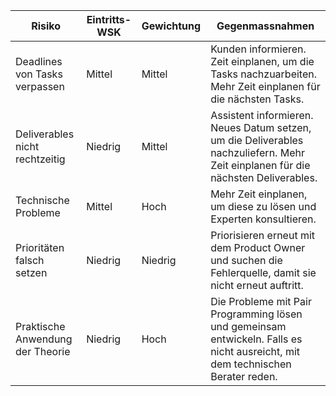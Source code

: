 | Risiko                           | Eintritts-WSK | Gewichtung | Gegenmassnahmen                                              |
| -------------------------------- | ------------- | ---------- | ------------------------------------------------------------ |
| Deadlines von Tasks verpassen    | Mittel        | Mittel     | Kunden informieren. Zeit einplanen, um die Tasks nachzuarbeiten. Mehr Zeit einplanen für die nächsten Tasks. |
| Deliverables nicht rechtzeitig   | Niedrig       | Mittel     | Assistent informieren. Neues Datum setzen, um die Deliverables nachzuliefern. Mehr Zeit einplanen für die nächsten Deliverables. |
| Technische Probleme              | Mittel        | Hoch       | Mehr Zeit einplanen, um diese zu lösen und Experten konsultieren. |
| Prioritäten falsch setzen        | Niedrig       | Niedrig    | Priorisieren erneut mit dem Product Owner und suchen die Fehlerquelle, damit sie nicht erneut auftritt. |
| Praktische Anwendung der Theorie | Niedrig       | Hoch       | Die Probleme mit Pair Programming lösen und gemeinsam entwickeln. Falls es nicht ausreicht, mit dem technischen Berater reden. |

